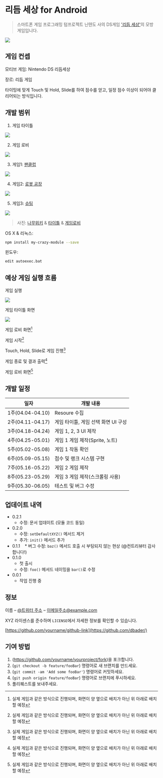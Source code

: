 # 리듬 세상 for Android
> 스마트폰 게임 프로그래밍 텀프로젝트
닌텐도 사의 DS게임 ['리듬 세상'](https://www.youtube.com/watch?v=FwdBLgFA7qM&ab_channel=Japancommercials4U2)의 모방 게임입니다.

![](READMEImg/메인이미지.jpg)

## 게임 컨셉
모티브 게임: Nintendo DS 리듬세상

장르: 리듬 게임

타이밍에 맞게 Touch 및 Hold, Slide를 하여 점수를 얻고, 일정 점수 이상이 되어야 클리어되는 방식입니다.

## 개발 범위
1. 게임 타이틀

![](READMEImg/게임타이틀.jpg)

2. 게임 로비

![](READMEImg/게임로비.png)


3. 게임1: [팬클럽](https://www.youtube.com/watch?v=e90ZA60n7wo&pp=ygUX66as65Os7IS47IOBIO2MrO2BtOufvSA%3D)

![](READMEImg/팬클럽.jpg)

4. 게임2: [로봇 공장](https://www.youtube.com/watch?v=p16F9XIyFcU&pp=ygUZ66as65Os7IS47IOBIOuhnOu0h-qzteyepQ%3D%3D)

![](READMEImg/로봇공장.webp)

5. 게임3: [슈팅](https://www.youtube.com/watch?v=82T71E_IBuQ&pp=ygUT66as65Os7IS47IOBIOyKiO2MhQ%3D%3D)

![](READMEImg/슈팅.jpg)

>사진: [나무위키](https://namu.wiki/w/%EB%A6%AC%EB%93%AC%20%EC%84%B8%EC%83%81/%EC%88%98%EB%A1%9D%20%EA%B2%8C%EC%9E%84) & [타이틀](https://m.blog.naver.com/qkdrnwoddl9/222095456664) & [게임로비](https://www.youtube.com/watch?v=82T71E_IBuQ&pp=ygUT66as65Os7IS47IOBIOyKiO2MhQ%3D%3D)


OS X & 리눅스:

```sh
npm install my-crazy-module --save
```

윈도우:

```sh
edit autoexec.bat
```

## 예상 게임 실행 흐름
게임 실행

![](READMEImg/게임타이틀예상안.jpg)

게임 타이틀 화면

![](READMEImg/게임로비예상안.jpg)

게임 로비 화면[^1]

게임 시작[^1]

Touch, Hold, Slide로 게임 진행[^1]

게임 종료 및 결과 출력[^1]

게임 로비 화면[^1]

[^1]: 실제 게임과 같은 방식으로 진행되며, 화면이 양 옆으로 배치가 아닌 위 아래로 배치할 예정


## 개발 일정

|일자|개발 내용|
|--|--|
|1주(04.04-04.10)|Resoure 수집|
|2주(04.11-04.17)|게임 타이틀, 게임 선택 화면 UI 구성|
|3주(04.18-04.24)|게임 1, 2, 3 UI 제작|
|4주(04.25-05.01)|게임 1 게임 제작(Sprite, 노트)|
|5주(05.02-05.08)|게임 1 작동 확인|
|6주(05.09-05.15)|점수 및 랭크 시스템 구현|
|7주(05.16-05.22)|게임 2 게임 제작|
|8주(05.23-05.29)|게임 3 게임 제작(스크롤링 사용)|
|9주(05.30-06.05)|테스트 및 버그 수정|

## 업데이트 내역

* 0.2.1
    * 수정: 문서 업데이트 (모듈 코드 동일)
* 0.2.0
    * 수정: `setDefaultXYZ()` 메서드 제거
    * 추가: `init()` 메서드 추가
* 0.1.1
    * 버그 수정: `baz()` 메서드 호출 시 부팅되지 않는 현상 (@컨트리뷰터 감사합니다!)
* 0.1.0
    * 첫 출시
    * 수정: `foo()` 메서드 네이밍을 `bar()`로 수정
* 0.0.1
    * 작업 진행 중

## 정보

이름 – [@트위터 주소](https://twitter.com/dbader_org) – 이메일주소@example.com

XYZ 라이센스를 준수하며 ``LICENSE``에서 자세한 정보를 확인할 수 있습니다.

[https://github.com/yourname/github-link](https://github.com/dbader/)

## 기여 방법

1. (<https://github.com/yourname/yourproject/fork>)을 포크합니다.
2. (`git checkout -b feature/fooBar`) 명령어로 새 브랜치를 만드세요.
3. (`git commit -am 'Add some fooBar'`) 명령어로 커밋하세요.
4. (`git push origin feature/fooBar`) 명령어로 브랜치에 푸시하세요. 
5. 풀리퀘스트를 보내주세요.

<!-- Markdown link & img dfn's -->
[npm-image]: https://img.shields.io/npm/v/datadog-metrics.svg?style=flat-square
[npm-url]: https://npmjs.org/package/datadog-metrics
[npm-downloads]: https://img.shields.io/npm/dm/datadog-metrics.svg?style=flat-square
[travis-image]: https://img.shields.io/travis/dbader/node-datadog-metrics/master.svg?style=flat-square
[travis-url]: https://travis-ci.org/dbader/node-datadog-metrics
[wiki]: https://github.com/yourname/yourproject/wiki